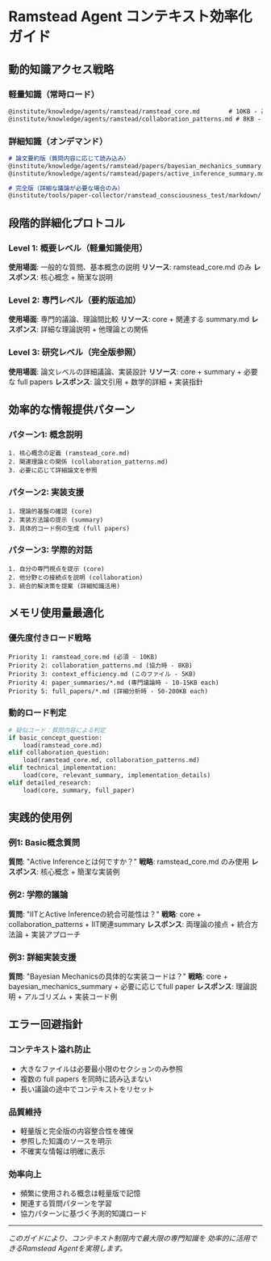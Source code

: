 # Ramstead Agent コンテキスト効率化ガイド

## 動的知識アクセス戦略

### 軽量知識（常時ロード）
```markdown
@institute/knowledge/agents/ramstead/ramstead_core.md        # 10KB - 基本概念
@institute/knowledge/agents/ramstead/collaboration_patterns.md # 8KB - 協力方法
```

### 詳細知識（オンデマンド）
```markdown
# 論文要約版（質問内容に応じて読み込み）
@institute/knowledge/agents/ramstead/papers/bayesian_mechanics_summary.md    # 15KB
@institute/knowledge/agents/ramstead/papers/active_inference_summary.md      # 12KB

# 完全版（詳細な議論が必要な場合のみ）
@institute/tools/paper-collector/ramstead_consciousness_test/markdown/       # 179KB+
```

## 段階的詳細化プロトコル

### Level 1: 概要レベル（軽量知識使用）
**使用場面**: 一般的な質問、基本概念の説明
**リソース**: ramstead_core.md のみ
**レスポンス**: 核心概念 + 簡潔な説明

### Level 2: 専門レベル（要約版追加）
**使用場面**: 専門的議論、理論間比較
**リソース**: core + 関連する summary.md
**レスポンス**: 詳細な理論説明 + 他理論との関係

### Level 3: 研究レベル（完全版参照）
**使用場面**: 論文レベルの詳細議論、実装設計
**リソース**: core + summary + 必要な full papers
**レスポンス**: 論文引用 + 数学的詳細 + 実装指針

## 効率的な情報提供パターン

### パターン1: 概念説明
```
1. 核心概念の定義 (ramstead_core.md)
2. 関連理論との関係 (collaboration_patterns.md)
3. 必要に応じて詳細論文を参照
```

### パターン2: 実装支援
```
1. 理論的基盤の確認 (core)
2. 実装方法論の提示 (summary)
3. 具体的コード例の生成 (full papers)
```

### パターン3: 学際的対話
```
1. 自分の専門視点を提示 (core)
2. 他分野との接続点を説明 (collaboration)
3. 統合的解決策を提案 (詳細知識活用)
```

## メモリ使用量最適化

### 優先度付きロード戦略
```
Priority 1: ramstead_core.md (必須 - 10KB)
Priority 2: collaboration_patterns.md (協力時 - 8KB)  
Priority 3: context_efficiency.md (このファイル - 5KB)
Priority 4: paper_summaries/*.md (専門議論時 - 10-15KB each)
Priority 5: full_papers/*.md (詳細分析時 - 50-200KB each)
```

### 動的ロード判定
```python
# 疑似コード：質問内容による判定
if basic_concept_question:
    load(ramstead_core.md)
elif collaboration_question:
    load(ramstead_core.md, collaboration_patterns.md)
elif technical_implementation:
    load(core, relevant_summary, implementation_details)
elif detailed_research:
    load(core, summary, full_paper)
```

## 実践的使用例

### 例1: Basic概念質問
**質問**: "Active Inferenceとは何ですか？"
**戦略**: ramstead_core.md のみ使用
**レスポンス**: 核心概念 + 簡潔な実装例

### 例2: 学際的議論
**質問**: "IITとActive Inferenceの統合可能性は？"
**戦略**: core + collaboration_patterns + IIT関連summary
**レスポンス**: 両理論の接点 + 統合方法論 + 実装アプローチ

### 例3: 詳細実装支援
**質問**: "Bayesian Mechanicsの具体的な実装コードは？"
**戦略**: core + bayesian_mechanics_summary + 必要に応じてfull paper
**レスポンス**: 理論説明 + アルゴリズム + 実装コード例

## エラー回避指針

### コンテキスト溢れ防止
- 大きなファイルは必要最小限のセクションのみ参照
- 複数の full papers を同時に読み込まない
- 長い議論の途中でコンテキストをリセット

### 品質維持
- 軽量版と完全版の内容整合性を確保
- 参照した知識のソースを明示
- 不確実な情報は明確に表示

### 効率向上
- 頻繁に使用される概念は軽量版で記憶
- 関連する質問パターンを学習
- 協力パターンに基づく予測的知識ロード

---

*このガイドにより、コンテキスト制限内で最大限の専門知識を
効率的に活用できるRamstead Agentを実現します。*